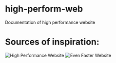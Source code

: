 # high-perform-web
Documentation of high performance website

# Sources of inspiration:

![High Performance Website](https://images-na.ssl-images-amazon.com/images/I/5169mD4idJL._UY250_.jpg)
![Even Faster Website](https://images-eu.ssl-images-amazon.com/images/I/51X67rYR51L._UY250_.jpg)
